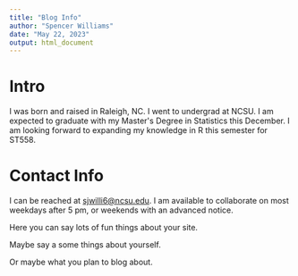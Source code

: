 ```yaml
---
title: "Blog Info"
author: "Spencer Williams"
date: "May 22, 2023"
output: html_document
---
```


# Intro
I was born and raised in Raleigh, NC. I went to undergrad at NCSU. I am expected to graduate with my Master's Degree in Statistics this December. I am looking forward to expanding my knowledge in R this semester for ST558.

# Contact Info
I can be reached at sjwilli6@ncsu.edu. I am available to collaborate on most weekdays after 5 pm, or weekends with an advanced notice.

Here you can say lots of fun things about your site.

Maybe say a some things about yourself.

Or maybe what you plan to blog about.
